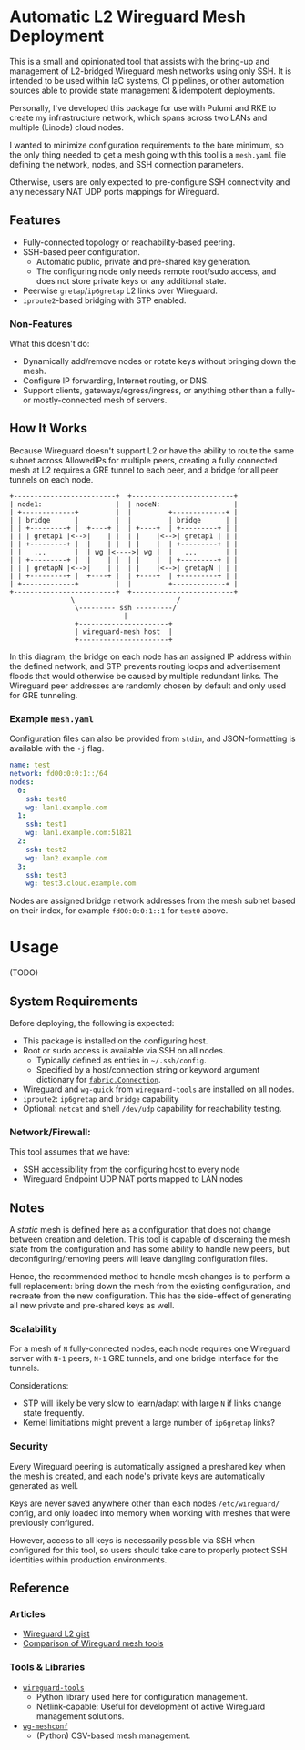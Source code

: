 # Automatic L2 Wireguard Mesh Deployment

This is a small and opinionated tool that assists with the bring-up and
management of L2-bridged Wireguard mesh networks using only SSH.
It is intended to be used within IaC systems, CI pipelines, or other
automation sources able to provide state management & idempotent deployments.

Personally, I've developed this package for use with Pulumi and RKE to create my infrastructure network,
which spans across two LANs and multiple (Linode) cloud nodes.

I wanted to minimize configuration requirements to the bare minimum, so the only thing needed to get a 
mesh going with this tool is a `mesh.yaml` file defining the network, nodes, and SSH connection parameters.

Otherwise, users are only expected to pre-configure SSH connectivity and any necessary NAT UDP ports mappings for Wireguard.

## Features
- Fully-connected topology or reachability-based peering.
- SSH-based peer configuration.
  - Automatic public, private and pre-shared key generation.
  - The configuring node only needs remote root/sudo access, and does not store private keys or any additional state.
- Peerwise `gretap`/`ip6gretap` L2 links over Wireguard.
- `iproute2`-based bridging with STP enabled.

### Non-Features
What this doesn't do:
- Dynamically add/remove nodes or rotate keys without bringing down the mesh.
- Configure IP forwarding, Internet routing, or DNS.
- Support clients, gateways/egress/ingress, or anything other than a fully- or mostly-connected mesh of servers.

## How It Works

Because Wireguard doesn't support L2 or have the ability to route the same subnet across AllowedIPs for multiple peers,
creating a fully connected mesh at L2 requires a GRE tunnel to each peer, and a bridge for all peer tunnels on each node.
```
+-------------------------+  +-------------------------+
| node1:                  |  | nodeN:                  |
| +-------------+         |  |         +-------------+ |
| | bridge      |         |  |         | bridge      | |
| | +---------+ |  +----+ |  | +----+  | +---------+ | |
| | | gretap1 |<-->|    | |  | |    |<-->| gretap1 | | |
| | +---------+ |  |    | |  | |    |  | +---------+ | |
| |   ...       |  | wg |<---->| wg |  |   ...       | |
| | +---------+ |  |    | |  | |    |  | +---------+ | |
| | | gretapN |<-->|    | |  | |    |<-->| gretapN | | |
| | +---------+ |  +----+ |  | +----+  | +---------+ | |
| +-------------+         |  |         +-------------+ |
+-------------------------+  +-------------------------+
               \                         /
                \--------- ssh ---------/
                            |
                +----------------------+
                | wireguard-mesh host  |
                +----------------------+
```
In this diagram, the bridge on each node has an assigned IP address within the defined network, and
STP prevents routing loops and advertisement floods that would otherwise be caused by multiple redundant links.
The Wireguard peer addresses are randomly chosen by default and only used for GRE tunneling.

### Example `mesh.yaml`
Configuration files can also be provided from `stdin`, and JSON-formatting is available with the `-j` flag.

```yaml
name: test
network: fd00:0:0:1::/64
nodes:
  0:
    ssh: test0
    wg: lan1.example.com
  1:
    ssh: test1
    wg: lan1.example.com:51821
  2:
    ssh: test2
    wg: lan2.example.com
  3:
    ssh: test3
    wg: test3.cloud.example.com
```

Nodes are assigned bridge network addresses from the mesh subnet based on their index, for example
`fd00:0:0:1::1` for `test0` above.

# Usage
(TODO)

## System Requirements
Before deploying, the following is expected:
- This package is installed on the configuring host.
- Root or sudo access is available via SSH on all nodes.
  - Typically defined as entries in `~/.ssh/config`.
  - Specified by a host/connection string or keyword argument dictionary for [`fabric.Connection`](https://docs.fabfile.org/en/latest/api/connection.html).
- Wireguard and `wg-quick` from `wireguard-tools` are installed on all nodes.
- `iproute2`: `ip6gretap` and `bridge` capability
- Optional: `netcat` and shell `/dev/udp` capability for reachability testing.

### Network/Firewall:
This tool assumes that we have:
  - SSH accessibility from the configuring host to every node
  - Wireguard Endpoint UDP NAT ports mapped to LAN nodes

## Notes

A _static_ mesh is defined here as a configuration that does not change between creation and
deletion. This tool is capable of discerning the mesh state from the configuration
and has some ability to handle new peers, but deconfiguring/removing peers will leave dangling configuration files.

Hence, the recommended method to handle mesh changes is to perform a full replacement:
bring down the mesh from the existing configuration, and recreate from the new
configuration. This has the side-effect of generating all new private and pre-shared keys as well.

### Scalability

For a mesh of `N` fully-connected nodes, each node requires one Wireguard server with `N-1` peers,
`N-1` GRE tunnels, and one bridge interface for the tunnels. 

Considerations:
- STP will likely be very slow to learn/adapt with large `N` if links change state frequently.
- Kernel limitiations might prevent a large number of `ip6gretap` links?

### Security

Every Wireguard peering is automatically assigned a preshared key when the mesh is created, and each node's
private keys are automatically generated as well.

Keys are never saved anywhere other than each nodes `/etc/wireguard/` config, and only loaded into memory when working
with meshes that were previously configured.

However, access to all keys is necessarily possible via SSH when configured for this tool,
so users should take care to properly protect SSH identities within production environments.

## Reference

### Articles
- [Wireguard L2 gist](https://gist.github.com/zOrg1331/a2a7ffb3cfe3b3b821d45d6af00cb8f6)
- [Comparison of Wireguard mesh tools](https://github.com/HarvsG/WireGuardMeshes)


### Tools & Libraries
- [`wireguard-tools`](https://github.com/cmusatyalab/wireguard-tools)
  - Python library used here for configuration management.
  - Netlink-capable: Useful for development of active Wireguard management solutions.
- [`wg-meshconf`](https://github.com/k4yt3x/wg-meshconf)
  - (Python) CSV-based mesh management. 
